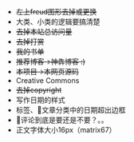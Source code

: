 * ~~左上freud图形去掉或更换~~
* 大类、小类的逻辑要搞清楚
* ~~去掉本站总访问量~~
* ~~去掉打赏~~
* ~~我的书单~~
* ~~推荐博客->神犇博客 :)~~
* ~~本项目->本网页源码~~
* Creative Commons
* ~~去掉copyright~~
* 写作日期的样式
* 标签、文章分类中的日期超出边框
* 评论到底是要还是不要？。。
* 正文字体大小16px（matrix67）